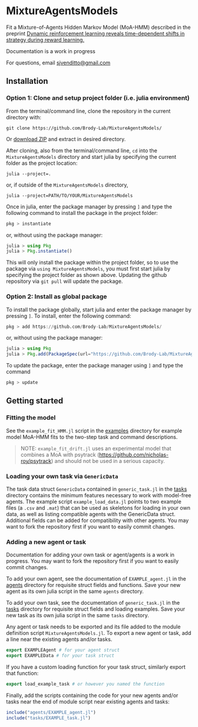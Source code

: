 # MixtureAgentsModels
Fit a Mixture-of-Agents Hidden Markov Model (MoA-HMM) described in the preprint <a href=https://www.biorxiv.org/content/10.1101/2024.02.28.582617v1>Dynamic reinforcement learning reveals time-dependent shifts in strategy during reward learning.</a>

Documentation is a work in progress

For questions, email sjvenditto@gmail.com

## Installation
### Option 1: Clone and setup project folder (i.e. julia environment)
From the terminal/command line, clone the repository in the current directory with:
```
git clone https://github.com/Brody-Lab/MixtureAgentsModels/
```
Or <a href=https://github.com/Brody-Lab/MixtureAgentsModels/archive/refs/heads/main.zip>download ZIP</a> and extract in desired directory.

After cloning, also from the terminal/command line, `cd` into the `MixtureAgentsModels` directory and start julia by specifying the current folder as the project location:
```
julia --project=.
```
or, if outside of the `MixtureAgentsModels` directory,
```
julia --project=PATH/TO/YOUR/MixtureAgentsModels
```

Once in julia, enter the package manager by pressing `]` and type the following command to install the package in the project folder:
```julia
pkg > instantiate
```
or, without using the package manager:
```julia
julia > using Pkg
julia > Pkg.instantiate()
```
This will only install the package within the project folder, so to use the package via `using MixtureAgentsModels`, you must first start julia by specifying the project folder as shown above. Updating the github repository via `git pull` will update the package.

### Option 2: Install as global package
To install the package globally, start julia and enter the package manager by pressing `]`. To install, enter the following command:
```julia
pkg > add https://github.com/Brody-Lab/MixtureAgentsModels/
```
or, without using the package manager:
```julia
julia > using Pkg
julia > Pkg.add(PackageSpec(url="https://github.com/Brody-Lab/MixtureAgentsModels/"))
```
To update the package, enter the package manager using `]` and type the command 
```julia
pkg > update
```

## Getting started
### Fitting the model
See the `example_fit_HMM.jl` script in the <a href=https://github.com/Brody-Lab/MixtureAgentsModels/tree/main/examples>examples</a> directory for example model MoA-HMM fits to the two-step task and command descriptions. 
> NOTE: `example_fit_drift.jl` uses an experimental model that combines a MoA with psytrack (https://github.com/nicholas-roy/psytrack) and should not be used in a serious capacity.

### Loading your own task via `GenericData`
The task data struct `GenericData` contained in `generic_task.jl` in the <a href=https://github.com/Brody-Lab/MixtureAgentsModels/tree/main/src/tasks>tasks</a> directory contains the minimum features necessary to work with model-free agents. The example script `example_load_data.jl` points to two example files (a `.csv` and `.mat`) that can be used as skeletons for loading in your own data, as well as listing compatible agents with the GenericData struct. Additional fields can be added for compatibility with other agents. You may want to fork the repository first if you want to easily commit changes.

### Adding a new agent or task
Documentation for adding your own task or agent/agents is a work in progress. You may want to fork the repository first if you want to easily commit changes.

To add your own agent, see the documentation of `EXAMPLE_agent.jl` in the <a href=https://github.com/Brody-Lab/MixtureAgentsModels/tree/main/src/agents>agents</a> directory for requisite struct fields and functions. Save your new agent as its own julia script in the same `agents` directory.

To add your own task, see the documentation of `generic_task.jl` in the <a href=https://github.com/Brody-Lab/MixtureAgentsModels/tree/main/src/tasks>tasks</a> directory for requisite struct fields and loading examples. Save your new task as its own julia script in the same `tasks` directory.

Any agent or task needs to be exported and its file added to the module definition script `MixtureAgentsModels.jl`. To export a new agent or task, add a line near the existing agents and/or tasks.
```julia
export EXAMPLEAgent # for your agent struct
export EXAMPLEData # for your task struct
```

If you have a custom loading function for your task struct, similarly export that function:
```julia
export load_example_task # or however you named the function
```

Finally, add the scripts containing the code for your new agents and/or tasks near the end of module script near existing agents and tasks:
```julia
include("agents/EXAMPLE_agent.jl")
include("tasks/EXAMPLE_task.jl")
```




